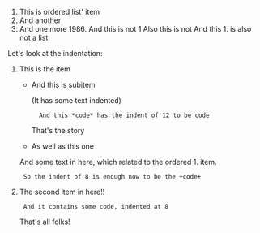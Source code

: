 1. This is ordered list' item
2. And another
1991. And one more
1986\. And this is not
1 Also this is not
And this 1. is also not a list

Let's look at the indentation:

1. This is the item
    * And this is subitem

        (It has some text indented)

            And this *code* has the indent of 12 to be code

        That's the story

    * As well as this one

    And some text in here, which related to the ordered 1. item.

        So the indent of 8 is enough now to be the +code+

2. The second item in here!!

        And it contains some code, indented at 8

    That's all folks!
